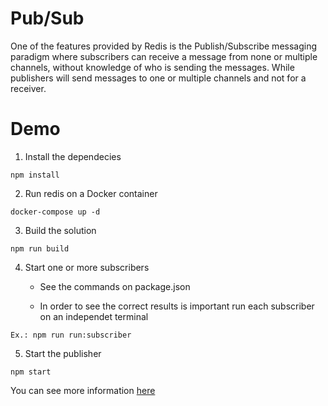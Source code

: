 # Pub/Sub

One of the features provided by Redis is the Publish/Subscribe messaging paradigm where subscribers can receive a message from none or multiple channels, without knowledge of who is sending the messages. While publishers will send messages to one or multiple channels and not for a receiver.


# Demo

1. Install the dependecies

```
npm install
```

2. Run redis on a Docker container

```
docker-compose up -d
```

3. Build the solution

```
npm run build
```

4. Start one or more subscribers

    * See the commands on package.json

    * In order to see the correct results is important run each subscriber on an independet terminal

```
Ex.: npm run run:subscriber
```

5. Start the publisher

```
npm start
```

You can see more information [here](https://redis.io/topics/pubsub)